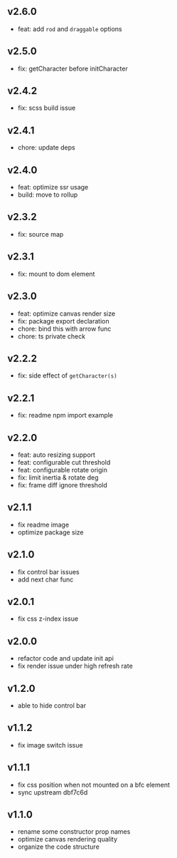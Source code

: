 ## v2.6.0

- feat: add `rod` and `draggable` options

## v2.5.0

- fix: getCharacter before initCharacter

## v2.4.2

- fix: scss build issue

## v2.4.1

- chore: update deps

## v2.4.0

- feat: optimize ssr usage
- build: move to rollup

## v2.3.2

- fix: source map

## v2.3.1

- fix: mount to dom element

## v2.3.0

- feat: optimize canvas render size
- fix: package export declaration
- chore: bind this with arrow func
- chore: ts private check

## v2.2.2

- fix: side effect of `getCharacter(s)`

## v2.2.1

- fix: readme npm import example

## v2.2.0

- feat: auto resizing support
- feat: configurable cut threshold
- feat: configurable rotate origin
- fix: limit inertia & rotate deg
- fix: frame diff ignore threshold

## v2.1.1

- fix readme image
- optimize package size

## v2.1.0

- fix control bar issues
- add next char func

## v2.0.1

- fix css z-index issue

## v2.0.0

- refactor code and update init api
- fix render issue under high refresh rate

## v1.2.0

- able to hide control bar

## v1.1.2

- fix image switch issue

## v1.1.1

- fix css position when not mounted on a bfc element
- sync upstream dbf7c6d

## v1.1.0

- rename some constructor prop names
- optimize canvas rendering quality
- organize the code structure
